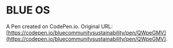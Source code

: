 # BLUE OS

A Pen created on CodePen.io. Original URL: [https://codepen.io/bluecommunitysustainability/pen/QWpeGMV](https://codepen.io/bluecommunitysustainability/pen/QWpeGMV).


